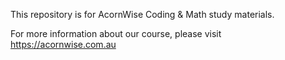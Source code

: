 This repository is for AcornWise Coding & Math study materials.

For more information about our course, please visit https://acornwise.com.au
